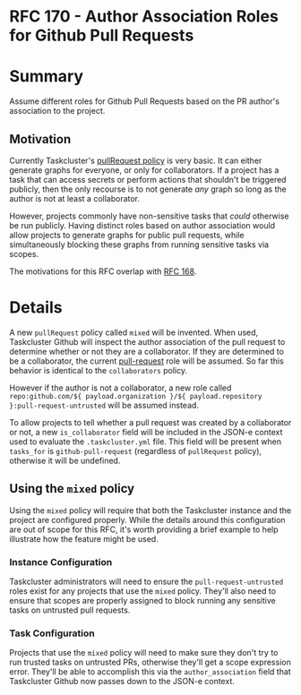 # RFC 170 - Author Association Roles for Github Pull Requests

# Summary

Assume different roles for Github Pull Requests based on the PR author's association to the project.

## Motivation

Currently Taskcluster's [pullRequest policy][0] is very basic. It can either generate graphs for
everyone, or only for collaborators. If a project has a task that can access secrets or perform
actions that shouldn't be triggered publicly, then the only recourse is to not generate *any* graph
so long as the author is not at least a collaborator.

However, projects commonly have non-sensitive tasks that *could* otherwise be run publicly. Having
distinct roles based on author association would allow projects to generate graphs for public pull
requests, while simultaneously blocking these graphs from running sensitive tasks via scopes.

The motivations for this RFC overlap with [RFC 168][1].

# Details

A new `pullRequest` policy called `mixed` will be invented. When used, Taskcluster Github will
inspect the author association of the pull request to determine whether or not they are a
collaborator. If they are determined to be a collaborator, the current [pull-request][2] role will
be assumed. So far this behavior is identical to the `collaborators` policy.

However if the author is not a collaborator, a new role called `repo:github.com/${
payload.organization }/${ payload.repository }:pull-request-untrusted` will be assumed instead.

To allow projects to tell whether a pull request was created by a collaborator or not, a new
`is_collaborator` field will be included in the JSON-e context used to evaluate the
`.taskcluster.yml` file. This field will be present when `tasks_for` is `github-pull-request`
(regardless of `pullRequest` policy), otherwise it will be undefined.

## Using the `mixed` policy

Using the `mixed` policy will require that both the Taskcluster instance and the project are
configured properly. While the details around this configuration are out of scope for
this RFC, it's worth providing a brief example to help illustrate how the feature might be used.

### Instance Configuration

Taskcluster administrators will need to ensure the `pull-request-untrusted` roles exist for any
projects that use the `mixed` policy. They'll also need to ensure that scopes are properly assigned
to block running any sensitive tasks on untrusted pull requests.

### Task Configuration

Projects that use the `mixed` policy will need to make sure they don't try to run trusted tasks on
untrusted PRs, otherwise they'll get a scope expression error. They'll be able to accomplish this
via the `author_association` field that Taskcluster Github now passes down to the JSON-e context.

[0]: https://docs.taskcluster.net/docs/reference/integrations/github/taskcluster-yml-v1#pull-requests
[1]: https://github.com/taskcluster/taskcluster-rfcs/blob/main/rfcs/0168-Trigger-Tests-Based-on-PR-Comments.md
[2]: https://github.com/taskcluster/taskcluster/blob/b31b890043847059c2d09dc7e2428814b9b51c0b/services/github/src/tc-yaml.js#L184
